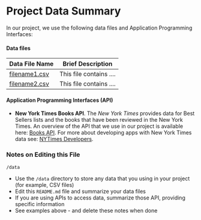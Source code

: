 # Project Data Summary 

In our project, we use the following data files and Application Programming Interfaces:

#### Data files 
|Data File Name | Brief Description|
|---------------| -----------------|
|[filename1.csv](./filename1.csv) | This file contains .... 
|[filename2.csv](./filename2.csv) | This file contains .... 

#### Application Programming Interfaces (API)

* **New York Times Books API**. The _New York Times_ provides data for Best
Sellers lists and the books that have been reviewed in the New York Times. An overview of the API that we use in our project is available here: [Books API](https://developer.nytimes.com/docs/books-product/1/overview). For more about developing apps with New York Times data see: [NYTimes Developers](https://developer.nytimes.com/).

### Notes on Editing this File
`/data`

* Use the `/data` directory to store any data that you using in your project (for example, CSV files)
* Edit this `README.md` file and summarize your data files
* If you are using APIs to access data, summarize those API, providing specific information
* See examples above - and delete these notes when done
